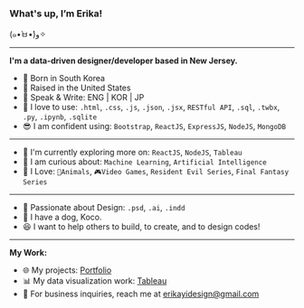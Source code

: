### What's up, I’m Erika!
(๑•̀ㅂ•́)و✧

***

**I'm a data-driven designer/developer based in New Jersey.**

- 🐣 Born in South Korea
- 🐔 Raised in the United States 
- 💜 Speak & Write: ENG | KOR | JP 
- 🎯 I love to use: `.html`, `.css`, `.js`, `.json`, `.jsx`, `RESTful API`, `.sql`, `.twbx`, `.py`, `.ipynb`, `.sqlite`
- 😎 I am confident using: `Bootstrap`, `ReactJS`, `ExpressJS`, `NodeJS`, `MongoDB`

***

- 🌱 I'm currently exploring more on: `ReactJS`, `NodeJS`, `Tableau`
- 💬 I am curious about: `Machine Learning`, `Artificial Intelligence`
- 🤩 I Love: `🐶Animals`, `🎮Video Games`, `Resident Evil Series`, `Final Fantasy Series`

*** 

- 🎨 Passionate about Design: `.psd`, `.ai`, `.indd`
- 🐶 I have a dog, Koco. 
- 😆 I want to help others to build, to create, and to design codes!

***

**My Work:**

- 🌐 My projects: [Portfolio](https://erikayi.github.io "Portfolio")
- 📊 My data visualization work: [Tableau](https://public.tableau.com/profile/erika.yi "Tableau")
- 📧 For business inquiries, reach me at <erikayidesign@gmail.com>

<!-- - 💼 Connect me on [Linkedin](https://linkedin.com/in/erikayidesign "Linkedin") -->
<!-- - 🦜 Join me talking about daily Tech, Olympics, Gaming, and K-pop: [Twitter](https://twitter.com/erikayi_dev "Twitter") -->
<!-- - 📧 Feel free to reach me at <erikayidesign@gmail.com> or [Twitter](https://twitter.com/erikayi_dev "Twitter") -->

<!-- **I'm a front-end developer based in New Jersey.** -->

<!-- - 💜 I'm spirited about: **Gaming**, **Designing**, **Drawing**, **Resident Evil Series**, **Monster Hunter**, **Final Fantasy** --> 
<!-- - 💬 Ping me about: **Graphic Design**, **Web Design**, **Art**, **Resident Evil Series** -->
<!-- - ✨ I'm currently looking for awesome team to work together! ✨ -->

<!---
erikayi/erikayi is a ✨ special ✨ repository because its `README.md` (this file) appears on your GitHub profile.
You can click the Preview link to take a look at your changes.
--->
